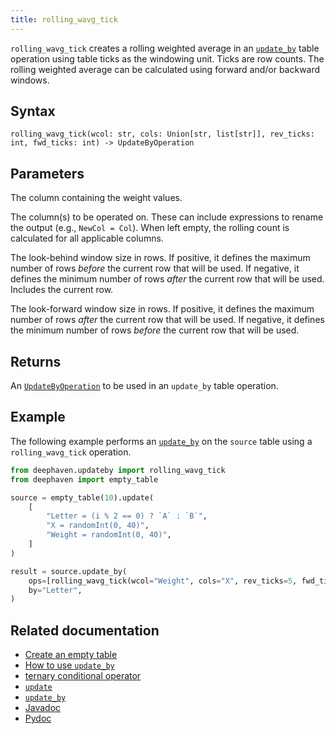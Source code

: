 ```yaml
---
title: rolling_wavg_tick
---
```


`rolling_wavg_tick` creates a rolling weighted average in an [`update_by`](./updateBy.md) table operation using table ticks as the windowing unit. Ticks are row counts. The rolling weighted average can be calculated using forward and/or backward windows.

## Syntax

```
rolling_wavg_tick(wcol: str, cols: Union[str, list[str]], rev_ticks: int, fwd_ticks: int) -> UpdateByOperation
```

## Parameters

<ParamTable>
<Param name="wcol" type="str">

The column containing the weight values.

</Param>
<Param name="cols" type="Union[str, list[str]]">

The column(s) to be operated on. These can include expressions to rename the output (e.g., `NewCol = Col`). When left empty, the rolling count is calculated for all applicable columns.

</Param>
<Param name="rev_ticks" type="int">

The look-behind window size in rows. If positive, it defines the maximum number of rows _before_ the current row that will be used. If negative, it defines the minimum number of rows _after_ the current row that will be used. Includes the current row.

</Param>
<Param name="fwd_ticks" type="int">

The look-forward window size in rows. If positive, it defines the maximum number of rows _after_ the current row that will be used. If negative, it defines the minimum number of rows _before_ the current row that will be used.

</Param>
</ParamTable>

## Returns

An [`UpdateByOperation`](./updateBy.md#parameters) to be used in an `update_by` table operation.

## Example

The following example performs an [`update_by`](./updateBy.md) on the `source` table using a `rolling_wavg_tick` operation.

```python order=source,result
from deephaven.updateby import rolling_wavg_tick
from deephaven import empty_table

source = empty_table(10).update(
    [
        "Letter = (i % 2 == 0) ? `A` : `B`",
        "X = randomInt(0, 40)",
        "Weight = randomInt(0, 40)",
    ]
)

result = source.update_by(
    ops=[rolling_wavg_tick(wcol="Weight", cols="X", rev_ticks=5, fwd_ticks=0)],
    by="Letter",
)
```

## Related documentation

- [Create an empty table](../../../how-to-guides/new-and-empty-table.md#empty_table)
- [How to use `update_by`](../../../how-to-guides/use-update-by.md)
- [ternary conditional operator](../../../how-to-guides/ternary-if-how-to.md)
- [`update`](../select/update.md)
- [`update_by`](./updateBy.md)
- [Javadoc](https://deephaven.io/core/javadoc/io/deephaven/api/updateby/UpdateByOperation.html#RollingWAvg(long,java.lang.String,java.lang.String...))
- [Pydoc](/core/pydoc/code/deephaven.updateby.html#deephaven.updateby.rolling_wavg_tick)
